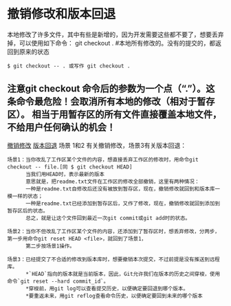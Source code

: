 # 撤销修改和版本回退

本地修改了许多文件，其中有些是新增的，因为开发需要这些都不要了，想要丢弃掉，可以使用如下命令：
git checkout . #本地所有修改的。没有的提交的，都返回到原来的状态
```
$ git checkout -- . 或写作 git checkout .
```
注意git checkout 命令后的参数为一个点（“.”）。这条命令最危险！会取消所有本地的修改（相对于暂存区）。
相当于用暂存区的所有文件直接覆盖本地文件，不给用户任何确认的机会！
 ---------------------

 [撤销修改](https://www.liaoxuefeng.com/wiki/0013739516305929606dd18361248578c67b8067c8c017b000/001374831943254ee90db11b13d4ba9a73b9047f4fb968d000)
 [版本回退](https://www.liaoxuefeng.com/wiki/0013739516305929606dd18361248578c67b8067c8c017b000/0013744142037508cf42e51debf49668810645e02887691000)
场景 1和2 有关撤销修改，场景3有关版本回退：
```
场景1：当你改乱了工作区某个文件的内容，想直接丢弃工作区的修改时，用命令git checkout -- file.[同 $ git checkout HEAD]
      当我们用HEAD时，表示最新的版本
      意思就是，把readme.txt文件在工作区的修改全部撤销，这里有两种情况：
      一种是readme.txt自修改后还没有被放到暂存区，现在，撤销修改就回到和版本库一模一样的状态；
      一种是readme.txt已经添加到暂存区后，又作了修改，现在，撤销修改就回到添加到暂存区后的状态。
      总之，就是让这个文件回到最近一次git commit或git add时的状态。

场景2：当你不但改乱了工作区某个文件的内容，还添加到了暂存区时，想丢弃修改，分两步，第一步用命令git reset HEAD <file>，就回到了场景1，
      第二步按场景1操作。

场景3：已经提交了不合适的修改到版本库时，想要撤销本次提交，不过前提是没有推送到远程库。
      *`HEAD`指向的版本就是当前版本，因此，Git允许我们在版本的历史之间穿梭，使用命令`git reset --hard commit_id`。
      *穿梭前，用git log可以查看提交历史，以便确定要回退到哪个版本。
      *要重返未来，用git reflog查看命令历史，以便确定要回到未来的哪个版本
 
```
